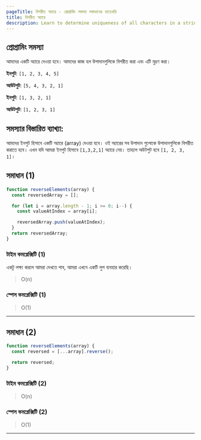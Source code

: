 ```yaml
---
pageTitle: বিপরীত অ্যারে - প্রোগ্রামিং সমস্যা সমাধানের হাতেখড়ি
title: বিপরীত অ্যারে
description: Learn to determine uniqueness of all characters in a string.
---
```


## প্রোগ্রামিং সমস্যা

আমদের একটি অ্যারে দেওয়া হবে। আমদের কাজ হল উপাদানগুলিকে বিপরীত করা এবং এটি মুদ্রণ করা।

**ইনপুট**: `[1, 2, 3, 4, 5]`

**আউটপুট**: `[5, 4, 3, 2, 1]`

**ইনপুট**: `[1, 3, 2, 1]`

**আউটপুট**: `[1, 2, 3, 1]`

## সমস্যার বিস্তারিত ব্যাখ্যা:

আমদের ইনপুট হিসাবে একটি অ্যারে (array) দেওয়া হবে। ওই অ্যারের সব উপাদান গুলোকে উপাদানগুলিকে বিপরীত করাতে হবে। এখন যদি আমরা ইনপুট হিসাবে `[1,3,2,1]` অ্যারে নেয়। তাহলে অউটপুট হবে `[1, 2, 3, 1]`।

## সমাধান (1)

```js
function reverseElements(array) {
  const reversedArray = [];

  for (let i = array.length - 1; i >= 0; i--) {
    const valueAtIndex = array[i];

    reversedArray.push(valueAtIndex);
  }
  return reversedArray;
}
```

### টাইম কমপ্লেক্সিটি (1)

একটু লক্ষ্য করলে আমরা দেখতে পাব, আমরা এখনে একটি লুপ ব্যবহার করেছি।

> O(n)

### স্পেস কমপ্লেক্সিটি (1)

> O(1)

---

## সমাধান (2)

```js
function reverseElements(array) {
  const reversed = [...array].reverse();

  return reversed;
}
```

### টাইম কমপ্লেক্সিটি (2)

> O(n)

### স্পেস কমপ্লেক্সিটি (2)

> O(1)

---
